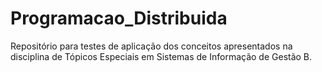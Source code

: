 # Programacao_Distribuida
 Repositório para testes de aplicação dos conceitos apresentados na disciplina de Tópicos Especiais em Sistemas de Informação de Gestão B.

